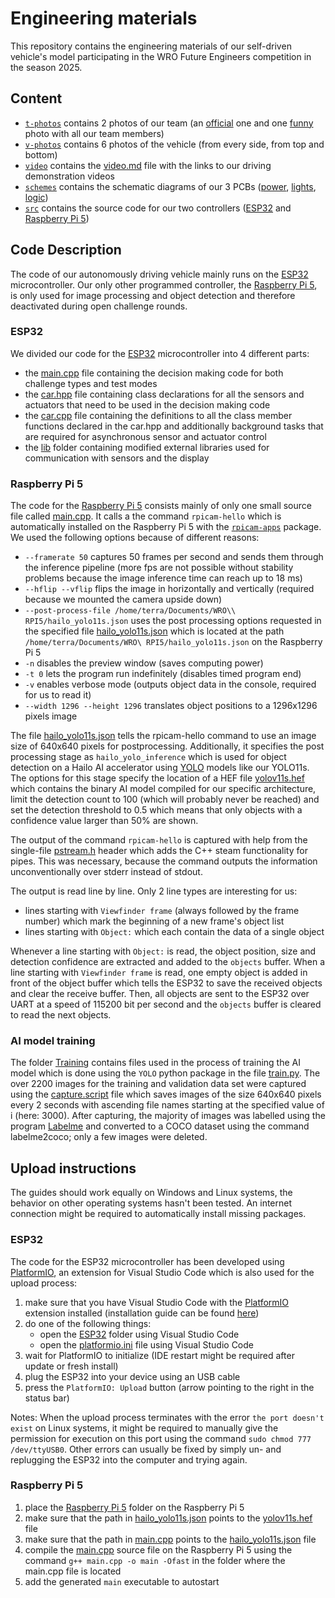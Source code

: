 # Engineering materials

This repository contains the engineering materials of our self-driven vehicle's model participating in the WRO Future Engineers competition in the season 2025.

## Content

* [`t-photos`](/t-photos/) contains 2 photos of our team (an [official](/t-photos/official.jpg) one and one [funny](/t-photos/funny.jpg) photo with all our team members)
* [`v-photos`](/v-photos/) contains 6 photos of the vehicle (from every side, from top and bottom)
* [`video`](/video/) contains the [video.md](/video/video.md) file with the links to our driving demonstration videos
* [`schemes`](/schemes/) contains the schematic diagrams of our 3 PCBs ([power](/schemes/powerPCB.png), [lights](/schemes/ledPCB.png), [logic](/schemes/logicPCB.png))
* [`src`](/src/) contains the source code for our two controllers ([ESP32](/src/WRO%20ESP32/) and [Raspberry Pi 5](/src/WRO%20RPI5/))

## Code Description

The code of our autonomously driving vehicle mainly runs on the [ESP32](/src/WRO%20ESP32/) microcontroller. Our only other programmed controller, the [Raspberry Pi 5](/src/WRO%20RPI5/), is only used for image processing and object detection and therefore deactivated during open challenge rounds. 

### ESP32

We divided our code for the [ESP32](/src/WRO%20ESP32/) microcontroller into 4 different parts:
- the [main.cpp](/src/WRO%20ESP32/src/main.cpp) file containing the decision making code for both challenge types and test modes
- the [car.hpp](/src/WRO%20ESP32/src/car.hpp) file containing class declarations for all the sensors and actuators that need to be used in the decision making code
- the [car.cpp](/src/WRO%20ESP32/src/car.cpp) file containing the definitions to all the class member functions declared in the car.hpp and additionally background tasks that are required for asynchronous sensor and actuator control
- the [lib](/src/WRO%20ESP32/lib/) folder containing modified external libraries used for communication with sensors and the display

### Raspberry Pi 5
The code for the [Raspberry Pi 5](/src/WRO%20RPI5/) consists mainly of only one small source file called [main.cpp](/src/WRO%20RPI5/Inference/main.cpp). It calls a the command `rpicam-hello` which is automatically installed on the Raspberry Pi 5 with the [`rpicam-apps`](https://github.com/raspberrypi/rpicam-apps/) package. We used the following options because of different reasons:
- `--framerate 50` captures 50 frames per second and sends them through the inference pipeline (more fps are not possible without stability problems because the image inference time can reach up to 18 ms)
- `--hflip --vflip` flips the image in horizontally and vertically (required because we mounted the camera upside down)
- `--post-process-file /home/terra/Documents/WRO\\ RPI5/hailo_yolo11s.json` uses the post processing options requested in the specified file [hailo_yolo11s.json](/src/WRO%20RPI5/Inference/hailo_yolo11s.json) which is located at the path `/home/terra/Documents/WRO\ RPI5/hailo_yolo11s.json` on the Raspberry Pi 5
- `-n` disables the preview window (saves computing power)
- `-t 0` lets the program run indefinitely (disables timed program end)
- `-v` enables verbose mode (outputs object data in the console, required for us to read it)
- `--width 1296 --height 1296` translates object positions to a 1296x1296 pixels image

The file [hailo_yolo11s.json](/src/WRO%20RPI5/Inference/hailo_yolo11s.json) tells the rpicam-hello command to use an image size of 640x640 pixels for postprocessing. Additionally, it specifies the post processing stage as `hailo_yolo_inference` which is used for object detection on a Hailo AI accelerator using [YOLO](https://docs.ultralytics.com/) models like our YOLO11s. The options for this stage specify the location of a HEF file [yolov11s.hef](/src/WRO%20RPI5/Inference/yolov11s.hef) which contains the binary AI model compiled for our specific architecture, limit the detection count to 100 (which will probably never be reached) and set the detection threshold to 0.5 which means that only objects with a confidence value larger than 50% are shown.

The output of the command `rpicam-hello` is captured with help from the single-file [pstream.h](/src/WRO%20RPI5/Inference/pstream.h) header which adds the C++ steam functionality for pipes. This was necessary, because the command outputs the information unconventionally over stderr instead of stdout.

The output is read line by line. Only 2 line types are interesting for us:
- lines starting with `Viewfinder frame` (always followed by the frame number) which mark the beginning of a new frame's object list
- lines starting with `Object:` which each contain the data of a single object

Whenever a line starting with `Object:` is read, the object position, size and detection confidence are extracted and added to the `objects` buffer. When a line starting with `Viewfinder frame` is read, one empty object is added in front of the object buffer which tells the ESP32 to save the received objects and clear the receive buffer. Then, all objects are sent to the ESP32 over UART at a speed of 115200 bit per second and the `objects` buffer is cleared to read the next objects.

### AI model training
The folder [Training](/src/WRO%20RPI5/Training/) contains files used in the process of training the AI model which is done using the `YOLO` python package in the file [train.py](/src/WRO%20RPI5/Training/train.py). The over 2200 images for the training and validation data set were captured using the [capture.script](/src/WRO%20RPI5/Training/capture.script) file which saves images of the size 640x640 pixels every 2 seconds with ascending file names starting at the specified value of i (here: 3000). After capturing, the majority of images was labelled using the program [Labelme](https://labelme.io/) and converted to a COCO dataset using the command labelme2coco; only a few images were deleted.

## Upload instructions

The guides should work equally on Windows and Linux systems, the behavior on other operating systems hasn't been tested. An internet connection might be required to automatically install missing packages.

### ESP32

The code for the ESP32 microcontroller has been developed using [PlatformIO](https://platformio.org/), an extension for Visual Studio Code which is also used for the upload process:

1. make sure that you have Visual Studio Code with the [PlatformIO](https://platformio.org/) extension installed (installation guide can be found [here](https://platformio.org/install/ide?install=vscode))
2. do one of the following things:
	- open the [ESP32](/src/WRO%20ESP32/) folder using Visual Studio Code
	- open the [platformio.ini](/src/WRO%20ESP32/platformio.ini) file using Visual Studio Code
3. wait for PlatformIO to initialize (IDE restart might be required after update or fresh install)
4. plug the ESP32 into your device using an USB cable
5. press the `PlatformIO: Upload` button (arrow pointing to the right in the status bar)

Notes: When the upload process terminates with the error `the port doesn't exist` on Linux systems, it might be required to manually give the permission for execution on this port using the command `sudo chmod 777 /dev/ttyUSB0`. Other errors can usually be fixed by simply un- and replugging the ESP32 into the computer and trying again.

### Raspberry Pi 5

1. place the [Raspberry Pi 5](/src/WRO%20RPI5/) folder on the Raspberry Pi 5
2. make sure that the path in [hailo_yolo11s.json](/src/WRO%20RPI5/Inference/hailo_yolo11s.json) points to the [yolov11s.hef](/src/WRO%20RPI5/Inference/yolov11s.hef) file
3. make sure that the path in [main.cpp](/src/WRO%20RPI5/Inference/main.cpp) points to the [hailo_yolo11s.json](/src/WRO%20RPI5/Inference/hailo_yolo11s.json) file
4. compile the [main.cpp](/src/WRO%20RPI5/Inference/main.cpp) source file on the Raspberry Pi 5 using the command `g++ main.cpp -o main -Ofast` in the folder where the main.cpp file is located
5. add the generated `main` executable to autostart